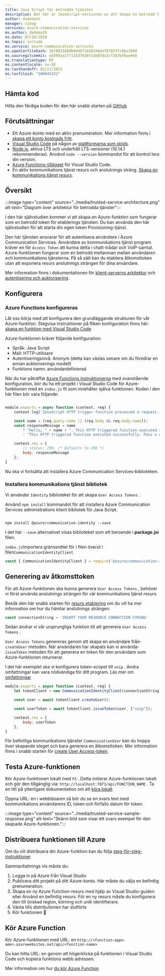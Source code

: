 ```yaml
---
title: Java Script för betrodda tjänster
description: Det här är JavaScript-versionen av att skapa en betrodd tjänst för kommunikations tjänster.
author: dademath
manager: nimag
services: azure-communication-services
ms.author: dademath
ms.date: 07/28/2020
ms.topic: include
ms.service: azure-communication-services
ms.openlocfilehash: 3bf0831084b9dd6f16d8208def87033fc0be2900
ms.sourcegitcommit: e559daa1f7115d703bfa1b87da1cf267bf6ae9e8
ms.translationtype: MT
ms.contentlocale: sv-SE
ms.lasthandoff: 02/17/2021
ms.locfileid: "100645321"
---
```

## <a name="download-code"></a>Hämta kod

Hitta den färdiga koden för den här snabb starten på [GitHub](https://github.com/Azure-Samples/communication-services-javascript-quickstarts/tree/main/Trusted%20Authentication%20Service)

## <a name="prerequisites"></a>Förutsättningar

- Ett Azure-konto med en aktiv prenumeration. Mer information finns i [skapa ett konto kostnads fritt](https://azure.microsoft.com/free/?WT.mc_id=A261C142F).
- [Visual Studio Code](https://code.visualstudio.com/) på någon av [plattformarna som stöds](https://code.visualstudio.com/docs/supporting/requirements#_platforms).
- [Node.js](https://nodejs.org/), aktiva LTS och underhåll LTS-versioner (10.14.1 rekommenderas). Använd `node --version` kommandot för att kontrol lera din version. 
- [Azure Functions-tillägget](https://marketplace.visualstudio.com/items?itemName=ms-azuretools.vscode-azurefunctions) för Visual Studio Code. 
- En aktiv kommunikations tjänst resurs och anslutnings sträng. [Skapa en kommunikations tjänst resurs](../../quickstarts/create-communication-resource.md).

## <a name="overview"></a>Översikt

:::image type="content" source="../media/trusted-service-architecture.png" alt-text="Diagram över arkitektur för betrodda tjänster":::

I den här självstudien kommer vi att skapa en Azure-funktion som fungerar som en betrodd token för etablerings tjänsten. Du kan använda den här självstudien för att starta din egen token Provisioning-tjänst.

Den här tjänsten ansvarar för att autentisera användare i Azure Communication Services. Användare av kommunikations tjänst program kräver en för `Access Token` att kunna delta i chatt-trådar och VoIP-samtal. Azure-funktionen fungerar som en betrodd mellanman mellan användaren och kommunikations tjänsterna. På så sätt kan du etablera åtkomsttoken utan att exponera resurs anslutnings strängen för dina användare.

Mer information finns i dokumentationen för [klient-serverns arkitektur](../../concepts/client-and-server-architecture.md) och [autentisering och auktorisering](../../concepts/authentication.md) .

## <a name="setting-up"></a>Konfigurera

### <a name="azure-functions-set-up"></a>Azure Functions konfigureras

Låt oss börja med att konfigurera den grundläggande strukturen för vår Azure-funktion. Stegvisa instruktioner på fliken konfiguration finns här: [skapa en funktion med Visual Studio Code](../../../azure-functions/create-first-function-vs-code-csharp.md?pivots=programming-language-javascript)

Azure-funktionen kräver följande konfiguration:

- Språk: Java Script
- Mall: HTTP-utlösare
- Autentiseringsnivå: Anonym (detta kan växlas senare om du föredrar en annan auktoriserings modell)
- Funktions namn: användardefinierad

När du har påträffat [Azure Functions instruktionerna](../../../azure-functions/create-first-function-vs-code-csharp.md?pivots=programming-language-javascript) med ovanstående konfiguration, bör du ha ett projekt i Visual Studio Code för Azure-funktionen med en `index.js` fil som innehåller själva funktionen. Koden i den här filen bör vara följande:

```javascript

module.exports = async function (context, req) {
    context.log('JavaScript HTTP trigger function processed a request.');

    const name = (req.query.name || (req.body && req.body.name));
    const responseMessage = name
        ? "Hello, " + name + ". This HTTP triggered function executed successfully."
        : "This HTTP triggered function executed successfully. Pass a name in the query string or in the request body for a personalized response.";

    context.res = {
        // status: 200, /* Defaults to 200 */
        body: responseMessage
    };
}

```

Nu ska vi fortsätta att installera Azure Communication Services-biblioteken.

### <a name="install-communication-services-libraries"></a>Installera kommunikations tjänst bibliotek

Vi använder `Identity` biblioteket för att skapa `User Access Tokens` .

Använd `npm install` kommandot för att installera Azure Communication Services administrations klient bibliotek för Java Script.

```console

npm install @azure/communication-identity --save

```

I det här `--save` alternativet visas biblioteket som ett beroende i **package.jsi** filen.

`index.js`Importera gränssnittet för i filen överst i filen`CommunicationIdentityClient`

```javascript
const { CommunicationIdentityClient } = require('@azure/communication-identity');
```

## <a name="access-token-generation"></a>Generering av åtkomsttoken

För att Azure-funktionen ska kunna generera `User Access Tokens` , behöver vi först använda anslutnings strängen för vår kommunikations tjänst resurs.

Besök den här snabb starten för [resurs etablering](../../quickstarts/create-communication-resource.md) om du vill ha mer information om hur du hämtar anslutnings strängen.

``` javascript
const connectionString = 'INSERT YOUR RESOURCE CONNECTION STRING'
```

Sedan ändrar vi vår ursprungliga funktion till att generera `User Access Tokens` . 

`User Access Tokens` genereras genom att skapa en användare från- `createUser` metoden. När användaren har skapats kan vi använda- `issueToken` metoden för att generera en token för den användare som Azure-funktionen returnerar.

I det här exemplet ska vi konfigurera token-scopet till `voip` . Andra omfattningar kan vara nödvändiga för ditt program. Läs mer om [omfattningar](../../quickstarts/access-tokens.md)

```javascript
module.exports = async function (context, req) {
    let tokenClient = new CommunicationIdentityClient(connectionString);

    const user = await tokenClient.createUser();

    const userToken = await tokenClient.issueToken(user, ["voip"]);

    context.res = {
        body: userToken
    };
}
```

För befintliga kommunikations tjänster `CommunicationUser` kan du hoppa över skapande steget och bara generera en åtkomsttoken. Mer information finns i snabb starten för [create User Access-token](../../quickstarts/access-tokens.md).

## <a name="test-the-azure-function"></a>Testa Azure-funktionen

Kör Azure-funktionen lokalt med `F5` . Detta initierar Azure-funktionen lokalt och gör den tillgänglig via: `http://localhost:7071/api/FUNCTION_NAME` . Ta en titt på ytterligare dokumentation om att [köra lokalt](../../../azure-functions/create-first-function-vs-code-csharp.md?pivots=programming-language-javascript#run-the-function-locally)

Öppna URL: en i webbläsaren så bör du se en svars text med kommunikations användarens ID, token och förfallo datum för token.

:::image type="content" source="../media/trusted-service-sample-response.png" alt-text="Skärm bild som visar ett svars exempel för den skapade Azure-funktionen.":::

## <a name="deploy-the-function-to-azure"></a>Distribuera funktionen till Azure

Om du vill distribuera din Azure-funktion kan du följa [steg-för-steg-instruktioner](../../../azure-functions/create-first-function-vs-code-csharp.md?pivots=programming-language-javascript#sign-in-to-azure)

Sammanfattnings vis måste du:
1. Logga in på Azure från Visual Studio
2. Publicera ditt projekt på ditt Azure-konto. Här måste du välja en befintlig prenumeration.
3. Skapa en ny Azure Function-resurs med hjälp av Visual Studio-guiden eller Använd en befintlig resurs. För en ny resurs måste du konfigurera den till önskad region, körning och unik identifierare.
4. Vänta tills distributionen har slutförts
5. Kör funktionen 🎉

## <a name="run-azure-function"></a>Kör Azure Function

Kör Azure-funktionen med URL: en `http://<function-appn-ame>.azurewebsites.net/api/<function-name>`

Du kan hitta URL: en genom att högerklicka på funktionen i Visual Studio Code och kopiera funktions webb adressen.

Mer information om hur [du kör Azure Function](../../../azure-functions/create-first-function-vs-code-csharp.md?pivots=programming-language-javascript#run-the-function-in-azure)
